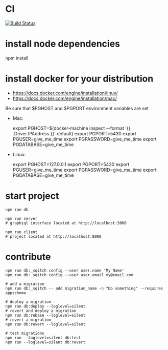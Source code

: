 # CI

[![Build Status](https://travis-ci.org/prevostc/givemetime.svg?branch=master)](https://travis-ci.org/prevostc/givemetime)

# install node dependencies

npm install

# install docker for your distribution

- https://docs.docker.com/engine/installation/linux/
- https://docs.docker.com/engine/installation/mac/

Be sure that $PGHOST and $PGPORT environment variables are set

- Mac:

    export PGHOST=$(docker-machine inspect --format '{{ .Driver.IPAddress }}' default)
    export PGPORT=5430
    export PGUSER=give_me_time
    export PGPASSWORD=give_me_time
    export PGDATABASE=give_me_time

- Linux:

    export PGHOST=127.0.0.1
    export PGPORT=5430
    export PGUSER=give_me_time
    export PGPASSWORD=give_me_time
    export PGDATABASE=give_me_time

# start project

    npm run db

    npm run server
    # graphiql interface located at http://localhost:3000

    npm run client
    # project located at http://localhost:8080

# contribute

    npm run db:_sqitch config --user user.name 'My Name'
    npm run db:_sqitch config --user user.email my@email.com
    
    # add a migration
    npm run db:_sqitch -- add migration_name -n "Do something" --requires appschema
    
    # deploy a migration 
    npm run db:deploy --loglevel=silent
    # revert and deploy a migration
    npm run db:rebase --loglevel=silent
    # revert a migration 
    npm run db:revert --loglevel=silent
    
    # test migrations
    npm run --loglevel=silent db:test
    npm run --loglevel=silent db:revert 
 
    